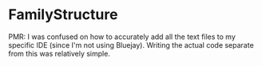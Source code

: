 # FamilyStructure

PMR: I was confused on how to accurately add all the text files to my specific IDE (since I'm not using Bluejay). Writing the actual code separate from this was relatively simple.
